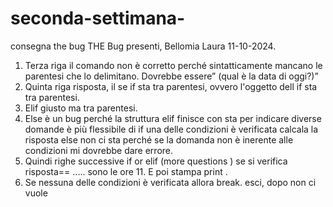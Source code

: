 # seconda-settimana-
consegna the bug
THE Bug presenti, Bellomia 
Laura 11-10-2024. 
1. Terza riga il comando non è corretto perché sintatticamente mancano le 
parentesi che lo delimitano. Dovrebbe essere” (qual è la data di oggi?)” 
2. Quinta riga risposta, il se if sta tra parentesi, ovvero l'oggetto dell if sta tra 
parentesi. 
3. Elif giusto ma tra parentesi. 
4. Else è un bug perché la struttura elif finisce con sta per indicare diverse 
domande è più flessibile di if una delle condizioni è verificata calcala la 
risposta else non ci sta perché se la domanda non è inerente alle condizioni 
mi dovrebbe dare errore. 
5. Quindi righe successive if  or elif (more questions ) se si verifica risposta== 
..... sono le ore 11. E poi stampa print . 
6. Se nessuna delle condizioni è verificata allora break. esci, dopo non ci vuole
